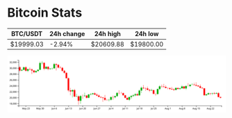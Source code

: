 # Bitcoin Stats

BTC/USDT|24h change|24h high|24h low|
|---|---|---|---|
|$19999.03|-2.94%|$20609.88|$19800.00|

<img src="./chart.svg">
